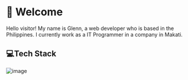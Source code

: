 # 👋 Welcome

Hello visitor! My name is Glenn, a web developer who is based in the Philippines. I currently work as a IT Programmer in a company in Makati.

## 💻Tech Stack

![image]({https://img.shields.io/badge/JavaScript-323330?style=for-the-badge&logo=javascript&logoColor=F7DF1E})

<!--
**GlennRoh/GlennRoh** is a ✨ _special_ ✨ repository because its `README.md` (this file) appears on your GitHub profile.

Here are some ideas to get you started:

- 🔭 I’m currently working on ...
- 🌱 I’m currently learning ...
- 👯 I’m looking to collaborate on ...
- 🤔 I’m looking for help with ...
- 💬 Ask me about ...
- 📫 How to reach me: ...
- 😄 Pronouns: ...
- ⚡ Fun fact: ...
-->

